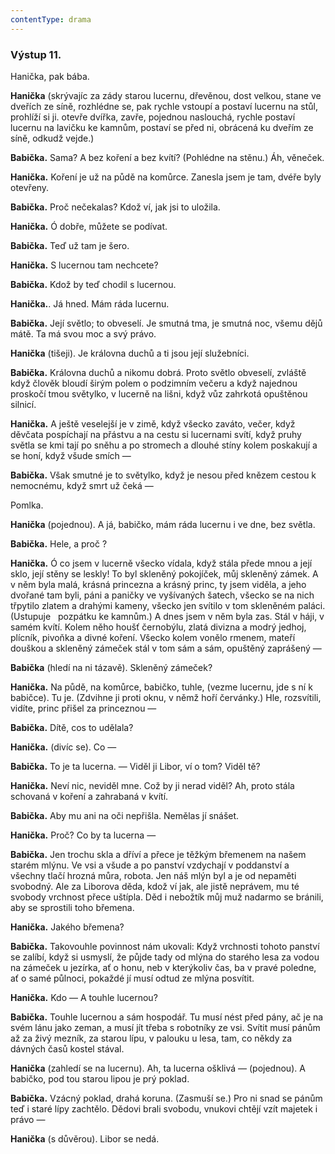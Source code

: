 ```yaml
---
contentType: drama
---
```


### Výstup 11.

Hanička, pak bába.

**Hanička** (skrývajíc za zády starou lucernu, dřevěnou, dost velkou, stane ve dveřích ze síně, rozhlédne se, pak rychle vstoupí a postaví lucernu na stůl, prohlíží si ji. otevře dvířka, zavře, pojednou naslouchá, rychle postaví lucernu na lavičku ke kamnům, postaví se před ni, obrácená ku dveřím ze síně, odkudž vejde.)

**Babička.** Sama? A bez koření a bez kvítí? (Pohlédne na stěnu.) Áh, věneček.

**Hanička.** Koření je už na půdě na komůrce. Zanesla jsem je tam, dvéře byly otevřeny.

**Babička.** Proč nečekalas? Kdož ví, jak jsi to uložila.  

**Hanička.** Ó dobře, můžete se podívat.

**Babička.** Teď už tam je šero.

**Hanička.** S lucernou tam nechcete?

**Babička.** Kdož by teď chodil s lucernou.       

**Hanička.**. Já hned. Mám ráda lucernu.

**Babička.** Její světlo; to obveselí. Je smutná tma, je smutná noc, všemu dějů mátě. Ta má svou moc a svý právo.

**Hanička** (tišeji). Je královna duchů a ti jsou její služebníci.

**Babička.** Královna duchů a nikomu dobrá. Proto světlo obveselí, zvláště když člověk bloudí širým polem o podzimním večeru a když najednou proskočí tmou světylko, v lucerně na lišni, když vůz zahrkotá opuštěnou silnicí.

**Hanička.** A ještě veselejší je v zimě, když všecko zaváto, večer, když děvčata pospíchají na přástvu a na cestu si lucernami svítí, když pruhy světla se kmi tají po sněhu a po stromech a dlouhé stíny kolem poskakují a se honí, když všude smích —

**Babička.** Však smutné je to světylko, když je nesou před knězem cestou k nemocnému, když smrt už čeká —

Pomlka.

**Hanička** (pojednou). A já, babičko, mám ráda lucernu i ve dne, bez světla.

**Babička.** Hele, a proč ?

**Hanička.** Ó co jsem v lucerně všecko vídala, když stála přede mnou a její sklo, její stěny se leskly! To byl skleněný pokojíček, můj skleněný zámek. A v něm byla malá, krásná princezna a krásný princ, ty jsem viděla, a jeho dvořané tam byli, páni a paničky ve vyšívaných šatech, všecko se na nich třpytilo zlatem a drahými kameny, všecko jen svítilo v tom skleněném paláci. (Ustupuje   pozpátku ke kamnům.) A dnes jsem v něm byla zas. Stál v háji, v samém kvítí. Kolem něho houšť černobýlu, zlatá divizna a modrý jedhoj, plícník, pivoňka a divné koření. Všecko kolem vonělo rmenem, mateří douškou a skleněný zámeček stál v tom sám a sám, opuštěný zaprášený —

**Babička** (hledí na ni tázavě). Skleněný zámeček?

**Hanička.** Na půdě, na komůrce, babičko, tuhle, (vezme lucernu, jde s ní k babičce). Tu je. (Zdvihne ji proti oknu, v němž hoří červánky.) Hle, rozsvítili, vidíte, princ přišel za princeznou —

**Babička.** Dítě, cos to udělala?

**Hanička.** (divíc se). Co —

**Babička.** To je ta lucerna. — Viděl ji Libor, ví o tom? Viděl tě?

**Hanička.** Neví nic, neviděl mne. Což by ji nerad viděl? Ah, proto stála schovaná v koření a zahrabaná v kvítí.

**Babička.** Aby mu ani na oči nepřišla. Nemělas jí snášet.

**Hanička.** Proč? Co by ta lucerna — 

**Babička.** Jen trochu skla a dříví a přece je těžkým břemenem na našem starém mlýnu. Ve vsi a všude a po panství vzdychají v poddanství a všechny tlačí hrozná můra, robota. Jen náš mlýn byl a je od nepaměti svobodný. Ale za Liborova děda, kdož ví jak, ale jistě neprávem, mu té svobody vrchnost přece uštípla. Děd i nebožtík můj muž nadarmo se bránili, aby se sprostili toho břemena.

**Hanička.** Jakého břemena?

**Babička.** Takovouhle povinnost nám ukovali: Když vrchnosti tohoto panství se zalíbí, když si usmyslí, že půjde tady od mlýna do starého lesa za vodou na zámeček u jezírka, ať o honu, neb v kterýkoliv čas, ba v pravé poledne, ať o samé půlnoci, pokaždé jí musí odtud ze mlýna posvítit.

**Hanička.** Kdo — A touhle lucernou?

**Babička.** Touhle lucernou a sám hospodář. Tu musí nést před pány, ač je na svém lánu jako zeman, a musí jít třeba s robotníky ze vsi. Svítit musí pánům až za živý mezník, za starou lípu, v palouku u lesa, tam, co někdy za dávných časů kostel stával.

**Hanička** (zahledí se na lucernu). Ah, ta lucerna ošklivá — (pojednou). A babičko, pod tou starou lipou je prý poklad.

**Babička.** Vzácný poklad, drahá koruna. (Zasmuší se.) Pro ni snad se pánům teď i staré lípy zachtělo. Dědovi brali svobodu, vnukovi chtějí vzít majetek i právo —

**Hanička** (s důvěrou). Libor se nedá.
